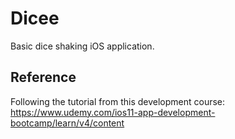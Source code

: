 # Dicee
Basic dice shaking iOS application.

## Reference
Following the tutorial from this development course:
https://www.udemy.com/ios11-app-development-bootcamp/learn/v4/content
